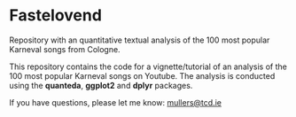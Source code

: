 # Fastelovend
Repository with an quantitative textual analysis of the 100 most popular Karneval songs from Cologne.

This repository contains the code for a vignette/tutorial of an analysis of the 100 most popular Karneval songs on Youtube. 
The analysis is conducted using the **quanteda**, **ggplot2** and **dplyr** packages.

If you have questions, please let me know: mullers@tcd.ie
